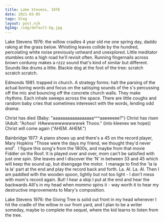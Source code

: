 ```yaml
---
title: Lake Stevens, 1976
date: 2021-03-05
tags: blog
layout: post.njk
bgImg: /img/default-bg.jpg
---
```


Lake Stevens 1976: the willow cradles 4 year old me one spring day, daddo raking at the grass below. Whistling leaves collide by the hundred, percolating white noise previously unheard and unexplored. Little meditator stumbles onto a high road he'll revisit often. Running fingernails across brown corduroy makes a rzzz sound that's kind of similar but different. Sounds like drums a little. Blackie dog at the foot of the tree: scratch scratch scratch.



Edmonds 1981: trapped in church. A strategy forms: halt the parsing of the actual boring words and focus on the satisying sounds of the s's percussing off the mic and bouncing off the concrete church walls. They make rhythms. Each inhale sweeps across the space. There are little coughs and random baby cries that sometimes interesect with the words, lending odd drama:



Christ has died (Baby: "aaaaaaaaaaaaaaaaa^^^aaeeeeee?")
Christ has risen (Adult: "Achoo!  HAwwwwwwwwwwwk Thooo." (into kleenex we hope))
Christ will come again ("AHEM. AHEM.")



Bainbridge 1977: A piano shows up and there's a 45 on the record player, Mary Hopkins "Those were the days my friend, we thought they'd never end".  I figure this song's from the 1800s, and maybe from that movie Fiddler on the Roof. It is played over and over, mom can't be satisfied with just one spin. She leaves and I discover the 'N' in between 33 and 45 which will keep the sound up, but disengage the motor.  I manage to find the 'la la la la' part at the end and play the record back and forth. La. Al. La. Al. Then I am paddled with the wooden spoon, lightly but not too light - I don't mess with mom's record again. But! I hear a skip I put at the end and hear the backwards Alll's in my head when mommo spins it - way worth it to hear my destructive improvements to Mary's composition.



Lake Stevens 1976: the Giving Tree is solid out front in my head whenever I hit the cradle of the willow in our front yard, and I plan to be a writer someday, maybe to complete the sequel, where the kid learns to listen from the tree.

